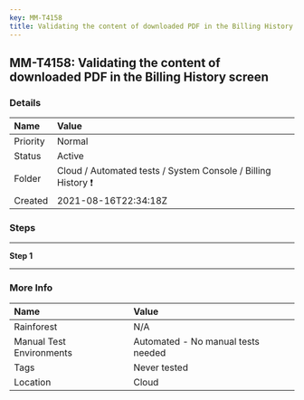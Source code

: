 ```yaml
---
key: MM-T4158
title: Validating the content of downloaded PDF in the Billing History screen
---
```


## MM-T4158: Validating the content of downloaded PDF in the Billing History screen

### Details

| Name     | Value                                                        |
| :------- | :----------------------------------------------------------- |
| Priority | Normal                                                       |
| Status   | Active                                                       |
| Folder   | Cloud / Automated tests / System Console / Billing History ❗ |
| Created  | 2021-08-16T22:34:18Z                                         |

### Steps

<hr/>

**Step 1**

> <article></article>

<hr/>

### More Info

| Name                     | Value                              |
| :----------------------- | :--------------------------------- |
| Rainforest               | N/A                                |
| Manual Test Environments | Automated - No manual tests needed |
| Tags                     | Never tested                       |
| Location                 | Cloud                              |
